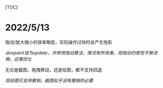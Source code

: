 [TOC]

# 2022/5/13

拖动/放大缩小的效率略低，实际操作过快时会产生拖影 

*从repaint该为update，并修改拖动算法，情况有所改善。但拖动仍感觉不够流畅，还需优化*



无论是截图，拖拽移动，还是绘图，都不支持回退

*现绘图已支持撤销，截图似乎没有撤销的必要*

